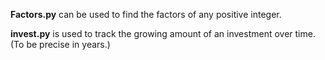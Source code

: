 **Factors.py** can be used to find the factors of any positive integer.


**invest.py** is used to track the growing amount of an investment over time.(To be precise in years.)